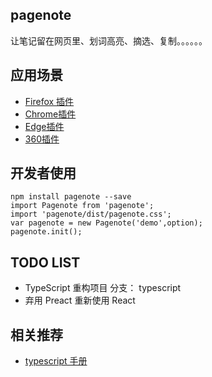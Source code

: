 ## pagenote
让笔记留在网页里、划词高亮、摘选、复制。。。。。。 
 
## 应用场景
* [Firefox 插件](https://addons.mozilla.org/zh-CN/firefox/addon/page-note/)  
* [Chrome插件](https://chrome.google.com/webstore/detail/pagenotehighlight-and-tak/hpekbddiphlmlfjebppjhemobaopekmp?utm_source=github)  
* [Edge插件](https://microsoftedge.microsoft.com/addons/detail/pagenote-%E4%B8%80%E9%A1%B5%E4%B8%80%E8%AE%B0/ablhdlecfphodoohfacojdngdfkgneaa)  
* [360插件](https://ext.chrome.360.cn/webstore/detail/gielpddfollkffnbiegekliodnahhpfa)

## 开发者使用
```shell script
npm install pagenote --save
import Pagenote from 'pagenote';
import 'pagenote/dist/pagenote.css';
var pagenote = new Pagenote('demo',option);
pagenote.init();
```

## TODO LIST
* TypeScript 重构项目 分支： typescript
* 弃用 Preact 重新使用 React

## 相关推荐
* [typescript 手册](https://www.tslang.cn/docs/handbook)
